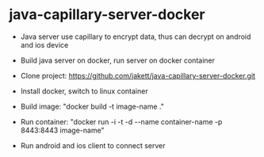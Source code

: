# java-capillary-server-docker
- Java server use capillary to encrypt data, thus can decrypt on android and ios device
- Build java server on docker, run server on docker container

- Clone project: https://github.com/jakett/java-capillary-server-docker.git
- Install docker, switch to linux container
- Build image: "docker build -t image-name ."
- Run container: "docker run -i -t -d --name container-name -p 8443:8443 image-name"
- Run android and ios client to connect server

